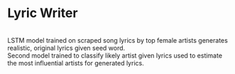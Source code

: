 Lyric Writer
============
<br>
LSTM model trained on scraped song lyrics by top female artists generates realistic, original lyrics given seed word.
<br>
Second model trained to classify likely artist given lyrics used to estimate the most influential artists for generated lyrics.
